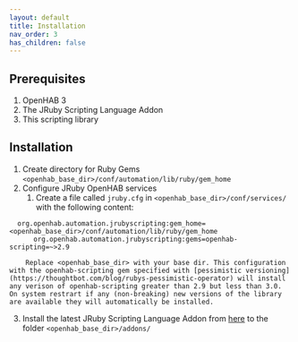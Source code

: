 ```yaml
---
layout: default
title: Installation
nav_order: 3
has_children: false
---
```


## Prerequisites
1. OpenHAB 3
2. The JRuby Scripting Language Addon
3. This scripting library



## Installation
1. Create directory for Ruby Gems `<openhab_base_dir>/conf/automation/lib/ruby/gem_home`
2. Configure JRuby OpenHAB services
	1. Create a file called `jruby.cfg` in `<openhab_base_dir>/conf/services/` with the following content:
  ```
	org.openhab.automation.jrubyscripting:gem_home=<openhab_base_dir>/conf/automation/lib/ruby/gem_home
		org.openhab.automation.jrubyscripting:gems=openhab-scripting=~>2.9

```
		
		Replace <openhab_base_dir> with your base dir. This configuration with the openhab-scripting gem specified with [pessimistic versioning](https://thoughtbot.com/blog/rubys-pessimistic-operator) will install any verison of openhab-scripting greater than 2.9 but less than 3.0. On system restrart if any (non-breaking) new versions of the library are available they will automatically be installed. 
3. Install the latest JRuby Scripting Language Addon from [here](https://github.com/boc-tothefuture/openhab2-addons/releases) to the folder `<openhab_base_dir>/addons/`